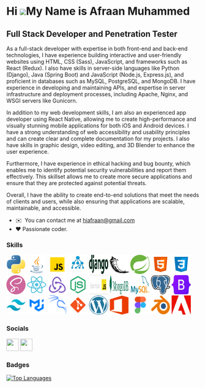 # Hi ![](https://user-images.githubusercontent.com/18350557/176309783-0785949b-9127-417c-8b55-ab5a4333674e.gif)My Name is Afraan Muhammed

## Full Stack Developer and Penetration Tester

As a full-stack developer with expertise in both front-end and back-end technologies, I have experience building interactive and user-friendly websites using HTML, CSS (Sass), JavaScript, and frameworks such as React (Redux). I also have skills in server-side languages like Python (Django), Java (Spring Boot) and JavaScript (Node.js, Express.js), and proficient in databases such as MySQL, PostgreSQL, and MongoDB. I have experience in developing and maintaining APIs, and expertise in server infrastructure and deployment processes, including Apache, Nginx, and WSGI servers like Gunicorn.

In addition to my web development skills, I am also an experienced app developer using React Native, allowing me to create high-performance and visually stunning mobile applications for both iOS and Android devices. I have a strong understanding of web accessibility and usability principles and can create clear and complete documentation for my projects. I also have skills in graphic design, video editing, and 3D Blender to enhance the user experience.

Furthermore, I have experience in ethical hacking and bug bounty, which enables me to identify potential security vulnerabilities and report them effectively. This skillset allows me to create more secure applications and ensure that they are protected against potential threats.

Overall, I have the ability to create end-to-end solutions that meet the needs of clients and users, while also ensuring that applications are scalable, maintainable, and accessible.

- ✉️  You can contact me at [hiafraan@gmail.com](mailto:hiafraan@gmail.com)
- ❤️ Passionate coder.

### Skills

<p align="left">
<a href="" target="_blank" rel="noreferrer"><img src="https://github.com/hiafraan/Portofolio/blob/main/src/assets/tech/python.png" width="50" height="50" alt="Python" /></a>
<a href="" target="_blank" rel="noreferrer"><img src="https://github.com/hiafraan/Portofolio/blob/main/src/assets/tech/java.png" width="50" height="50" alt="Java" /></a>
<a href="" target="_blank" rel="noreferrer"><img src="https://github.com/hiafraan/Portofolio/blob/main/src/assets/tech/javascript.png" width="50" height="50" alt="JavaScript" /></a>
<a href="" target="_blank" rel="noreferrer"><img src="https://github.com/hiafraan/Portofolio/blob/main/src/assets/tech/dsa.png" width="50" height="50" alt="Data Structures & Algorithms" /></a>
<a href="" target="_blank" rel="noreferrer"><img src="https://github.com/hiafraan/Portofolio/blob/main/src/assets/tech/django.png" width="50" height="50" alt="Django" /></a>
<a href="" target="_blank" rel="noreferrer"><img src="https://github.com/hiafraan/Portofolio/blob/main/src/assets/tech/flask.png" width="50" height="50" alt="Flask" /></a>
<a href="" target="_blank" rel="noreferrer"><img src="https://github.com/hiafraan/Portofolio/blob/main/src/assets/tech/springboot.png" width="50" height="50" alt="Spring Boot" /></a>
<a href="" target="_blank" rel="noreferrer"><img src="https://github.com/hiafraan/Portofolio/blob/main/src/assets/tech/html.png" width="50" height="50" alt="HTML" /></a>
<a href="" target="_blank" rel="noreferrer"><img src="https://github.com/hiafraan/Portofolio/blob/main/src/assets/tech/css.png" width="50" height="50" alt="CSS" /></a>
<a href="" target="_blank" rel="noreferrer"><img src="https://github.com/hiafraan/Portofolio/blob/main/src/assets/tech/sass.png" width="50" height="50" alt="Sass" /></a>
<a href="" target="_blank" rel="noreferrer"><img src="https://github.com/hiafraan/Portofolio/blob/main/src/assets/tech/reactjs.png" width="50" height="50" alt="React.js" /></a>
<a href="" target="_blank" rel="noreferrer"><img src="https://github.com/hiafraan/Portofolio/blob/main/src/assets/tech/redux.png" width="50" height="50" alt="Redux" /></a>
<a href="" target="_blank" rel="noreferrer"><img src="https://github.com/hiafraan/Portofolio/blob/main/src/assets/tech/nodejs.png" width="50" height="50" alt="Node.js" /></a>
<a href="" target="_blank" rel="noreferrer"><img src="https://github.com/hiafraan/Portofolio/blob/main/src/assets/tech/express.png" width="50" height="50" alt="Express.js" /></a>
<a href="" target="_blank" rel="noreferrer"><img src="https://github.com/hiafraan/Portofolio/blob/main/src/assets/tech/mongodb.svg" width="50" height="50" alt="MongoDB" /></a>
<a href="" target="_blank" rel="noreferrer"><img src="https://github.com/hiafraan/Portofolio/blob/main/src/assets/tech/mysql.png" width="50" height="50" alt="MySQL" /></a>
<a href="" target="_blank" rel="noreferrer"><img src="https://github.com/hiafraan/Portofolio/blob/main/src/assets/tech/psql.svg" width="50" height="50" alt="PostgreSQL" /></a>
<a href="" target="_blank" rel="noreferrer"><img src="https://github.com/hiafraan/Portofolio/blob/main/src/assets/tech/bootstrap.png" width="50" height="50" alt="Bootstrap" /></a>
<a href="" target="_blank" rel="noreferrer"><img src="https://github.com/hiafraan/Portofolio/blob/main/src/assets/tech/tailwind.png" width="50" height="50" alt="Tailwind CSS" /></a>
<a href="" target="_blank" rel="noreferrer"><img src="https://github.com/hiafraan/Portofolio/blob/main/src/assets/tech/mui.png" width="50" height="50" alt="Material-UI" /></a>
<a href="" target="_blank" rel="noreferrer"><img src="https://github.com/hiafraan/Portofolio/blob/main/src/assets/tech/linux.png" width="50" height="50" alt="Kali Linux" /></a>
<a href="" target="_blank" rel="noreferrer"><img src="https://github.com/hiafraan/Portofolio/blob/main/src/assets/tech/git.png" width="50" height="50" alt="Git" /></a>
<a href="" target="_blank" rel="noreferrer"><img src="https://github.com/hiafraan/Portofolio/blob/main/src/assets/tech/wordpress.png" width="50" height="50" alt="WordPress" /></a>
<a href="" target="_blank" rel="noreferrer"><img src="https://github.com/hiafraan/Portofolio/blob/main/src/assets/tech/office.png" width="50" height="50" alt="MS Office" /></a>
<a href="" target="_blank" rel="noreferrer"><img src="https://github.com/hiafraan/Portofolio/blob/main/src/assets/tech/figma.png" width="50" height="50" alt="Figma" /></a>
<a href="" target="_blank" rel="noreferrer"><img src="https://github.com/hiafraan/Portofolio/blob/main/src/assets/tech/blender.png" width="50" height="50" alt="Blender" /></a>
<a href="" target="_blank" rel="noreferrer"><img src="https://github.com/hiafraan/Portofolio/blob/main/src/assets/tech/adobe.png" width="50" height="50" alt="Adobe CC" /></a>
</p>

### Socials

<p align="left"> <a href="https://www.github.com/hiafraan" target="_blank" rel="noreferrer"><img src="https://raw.githubusercontent.com/danielcranney/readme-generator/main/public/icons/socials/github.svg" width="32" height="32" /></a> <a href="https://www.linkedin.com/in/hiafraan" target="_blank" rel="noreferrer"><img src="https://raw.githubusercontent.com/danielcranney/readme-generator/main/public/icons/socials/linkedin.svg" width="32" height="32" /></a></p>

### Badges

<a href="https://github.com/hiafraan" align="left"><img src="https://github-readme-stats.vercel.app/api/top-langs/?username=hiafraan&langs_count=10&title_color=0891b2&text_color=ffffff&icon_color=0891b2&bg_color=1c1917&hide_border=true&locale=en&custom_title=Top%20%Languages" alt="Top Languages" /></a>
